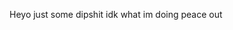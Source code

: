 Heyo just some dipshit idk what im doing peace out

<!---
8bitpieceofXLshit/8bitpieceofXLshit is a ✨ special ✨ repository because its `README.md` (this file) appears on your GitHub profile.
You can click the Preview link to take a look at your changes.
--->
